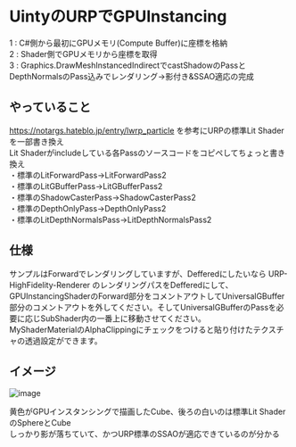 # UintyのURPでGPUInstancing  
 1 : C#側から最初にGPUメモリ(Compute Buffer)に座標を格納  
 2 : Shader側でGPUメモリから座標を取得  
 3 : Graphics.DrawMeshInstancedIndirectでcastShadowのPassとDepthNormalsのPass込みでレンダリング→影付き&SSAO適応の完成
 
## やっていること
 https://notargs.hateblo.jp/entry/lwrp_particle を参考にURPの標準Lit Shaderを一部書き換え  
 Lit Shaderがincludeしている各Passのソースコードをコピペしてちょっと書き換え  
 ・標準のLitForwardPass→LitForwardPass2  
 ・標準のLitGBufferPass→LitGBufferPass2  
 ・標準のShadowCasterPass→ShadowCasterPass2  
 ・標準のDepthOnlyPass→DepthOnlyPass2  
 ・標準のLitDepthNormalsPass→LitDepthNormalsPass2  
 
## 仕様  
 サンプルはForwardでレンダリングしていますが、Defferedにしたいなら URP-HighFidelity-Renderer のレンダリングパスをDefferedにして、GPUInstancingShaderのForward部分をコメントアウトしてUniversalGBuffer部分のコメントアウトを外してください。そしてUniversalGBufferのPassを必要に応じSubShader内の一番上に移動させてください。  
 MyShaderMaterialのAlphaClippingにチェックをつけると貼り付けたテクスチャの透過設定ができます。  
 
## イメージ  

![image](https://user-images.githubusercontent.com/44022497/174307537-7cecb9a8-3de5-4a7b-bab9-ed6f8df23a6a.jpg)

 黄色がGPUインスタンシングで描画したCube、後ろの白いのは標準Lit ShaderのSphereとCube  
 しっかり影が落ちていて、かつURP標準のSSAOが適応できているのが分かる  